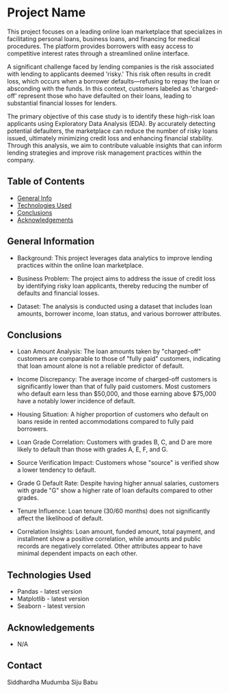# Project Name
This project focuses on a leading online loan marketplace that specializes in facilitating personal loans, business loans, and financing for medical procedures. The platform provides borrowers with easy access to competitive interest rates through a streamlined online interface.

A significant challenge faced by lending companies is the risk associated with lending to applicants deemed 'risky.' This risk often results in credit loss, which occurs when a borrower defaults—refusing to repay the loan or absconding with the funds. In this context, customers labeled as 'charged-off' represent those who have defaulted on their loans, leading to substantial financial losses for lenders.

The primary objective of this case study is to identify these high-risk loan applicants using Exploratory Data Analysis (EDA). By accurately detecting potential defaulters, the marketplace can reduce the number of risky loans issued, ultimately minimizing credit loss and enhancing financial stability. Through this analysis, we aim to contribute valuable insights that can inform lending strategies and improve risk management practices within the company.


## Table of Contents
* [General Info](#general-information)
* [Technologies Used](#technologies-used)
* [Conclusions](#conclusions)
* [Acknowledgements](#acknowledgements)


## General Information
 - Background: This project leverages data analytics to improve lending practices within the online loan marketplace.

- Business Problem: The project aims to address the issue of credit loss by identifying risky loan applicants, thereby reducing the number of defaults and financial losses.

- Dataset: The analysis is conducted using a dataset that includes loan amounts, borrower income, loan status, and various borrower attributes.


## Conclusions
- Loan Amount Analysis: The loan amounts taken by "charged-off" customers are comparable to those of "fully paid" customers, indicating that loan amount alone is not a reliable predictor of default.

- Income Discrepancy: The average income of charged-off customers is significantly lower than that of fully paid customers. Most customers who default earn less than $50,000, and those earning above $75,000 have a notably lower incidence of default.

- Housing Situation: A higher proportion of customers who default on loans reside in rented accommodations compared to fully paid borrowers.

- Loan Grade Correlation: Customers with grades B, C, and D are more likely to default than those with grades A, E, F, and G.

- Source Verification Impact: Customers whose "source" is verified show a lower tendency to default.

- Grade G Default Rate: Despite having higher annual salaries, customers with grade "G" show a higher rate of loan defaults compared to other grades.

- Tenure Influence: Loan tenure (30/60 months) does not significantly affect the likelihood of default.

- Correlation Insights: Loan amount, funded amount, total payment, and installment show a positive correlation, while amounts and public records are negatively correlated. Other attributes appear to have minimal dependent impacts on each other.


## Technologies Used
 - Pandas - latest version
 - Matplotlib - latest version
 - Seaborn - latest version

## Acknowledgements
 - N/A

## Contact
Siddhardha Mudumba
Siju Babu